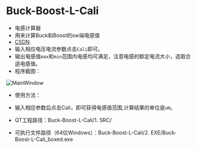 # Buck-Boost-L-Cali
+ 电感计算器
+ 用来计算Buck和Boost的sw端电感值
+ [CSDN](https://blog.csdn.net/m0_49319736/article/details/132533596?spm=1001.2014.3001.5501)
+ 输入相应电压电流参数点击`Cali`即可。
+ 输出电感值`max`和`min`范围内电感均可满足，注意电感的额定电流大小，选取合适电感值。
+ 程序截图：

![MainWindow](https://github.com/shun-int/QT/assets/70793339/0536a4f4-2813-4c39-a00d-42953c42e195)
+ 使用方法：
+ 输入相应参数后点击Cali，即可获得电感值范围,计算结果的单位是`uH`。

+ QT工程路径：Buck-Boost-L-Cali/1. SRC/
+ 可执行文件路径（64位Windows）：Buck-Boost-L-Cali/2. EXE/Buck-Boost-L-Cali_boxed.exe
